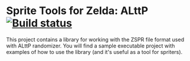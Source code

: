 # Sprite Tools for Zelda: ALttP [![Build status](https://ci.appveyor.com/api/projects/status/b2nk76ux52lavixr?svg=true)](https://ci.appveyor.com/project/JoshNeta/zspritetools)

This project contains a library for working with the ZSPR file format used with ALttP randomizer. You will find a sample executable project with examples of how to use the library (and it's useful as a tool for spriters).

